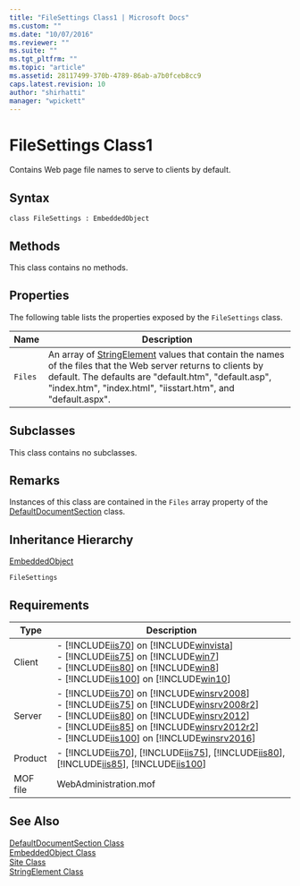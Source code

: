 ```yaml
---
title: "FileSettings Class1 | Microsoft Docs"
ms.custom: ""
ms.date: "10/07/2016"
ms.reviewer: ""
ms.suite: ""
ms.tgt_pltfrm: ""
ms.topic: "article"
ms.assetid: 28117499-370b-4789-86ab-a7b0fceb8cc9
caps.latest.revision: 10
author: "shirhatti"
manager: "wpickett"
---
```

# FileSettings Class1
Contains Web page file names to serve to clients by default.  
  
## Syntax  
  
```vbs  
class FileSettings : EmbeddedObject  
```  
  
## Methods  
 This class contains no methods.  
  
## Properties  
 The following table lists the properties exposed by the `FileSettings` class.  
  
|Name|Description|  
|----------|-----------------|  
|`Files`|An array of [StringElement](../wmi-provider/stringelement-class.md) values that contain the names of the files that the Web server returns to clients by default. The defaults are "default.htm", "default.asp", "index.htm", "index.html", "iisstart.htm", and "default.aspx".|  
  
## Subclasses  
 This class contains no subclasses.  
  
## Remarks  
 Instances of this class are contained in the `Files` array property of the [DefaultDocumentSection](../wmi-provider/defaultdocumentsection-class1.md) class.  
  
## Inheritance Hierarchy  
 [EmbeddedObject](../wmi-provider/embeddedobject-class1.md)  
  
 `FileSettings`  
  
## Requirements  
  
|Type|Description|  
|----------|-----------------|  
|Client|-   [!INCLUDE[iis70](../wmi-provider/includes/iis70-md.md)] on [!INCLUDE[winvista](../wmi-provider/includes/winvista-md.md)]<br />-   [!INCLUDE[iis75](../wmi-provider/includes/iis75-md.md)] on [!INCLUDE[win7](../wmi-provider/includes/win7-md.md)]<br />-   [!INCLUDE[iis80](../wmi-provider/includes/iis80-md.md)] on [!INCLUDE[win8](../wmi-provider/includes/win8-md.md)]<br />-   [!INCLUDE[iis100](../wmi-provider/includes/iis100-md.md)] on [!INCLUDE[win10](../wmi-provider/includes/win10-md.md)]|  
|Server|-   [!INCLUDE[iis70](../wmi-provider/includes/iis70-md.md)] on [!INCLUDE[winsrv2008](../wmi-provider/includes/winsrv2008-md.md)]<br />-   [!INCLUDE[iis75](../wmi-provider/includes/iis75-md.md)] on [!INCLUDE[winsrv2008r2](../wmi-provider/includes/winsrv2008r2-md.md)]<br />-   [!INCLUDE[iis80](../wmi-provider/includes/iis80-md.md)] on [!INCLUDE[winsrv2012](../wmi-provider/includes/winsrv2012-md.md)]<br />-   [!INCLUDE[iis85](../wmi-provider/includes/iis85-md.md)] on [!INCLUDE[winsrv2012r2](../wmi-provider/includes/winsrv2012r2-md.md)]<br />-   [!INCLUDE[iis100](../wmi-provider/includes/iis100-md.md)] on [!INCLUDE[winsrv2016](../wmi-provider/includes/winsrv2016-md.md)]|  
|Product|-   [!INCLUDE[iis70](../wmi-provider/includes/iis70-md.md)], [!INCLUDE[iis75](../wmi-provider/includes/iis75-md.md)], [!INCLUDE[iis80](../wmi-provider/includes/iis80-md.md)], [!INCLUDE[iis85](../wmi-provider/includes/iis85-md.md)], [!INCLUDE[iis100](../wmi-provider/includes/iis100-md.md)]|  
|MOF file|WebAdministration.mof|  
  
## See Also  
 [DefaultDocumentSection Class](../wmi-provider/defaultdocumentsection-class1.md)   
 [EmbeddedObject Class](../wmi-provider/embeddedobject-class1.md)   
 [Site Class](../wmi-provider/site-class1.md)   
 [StringElement Class](../wmi-provider/stringelement-class.md)